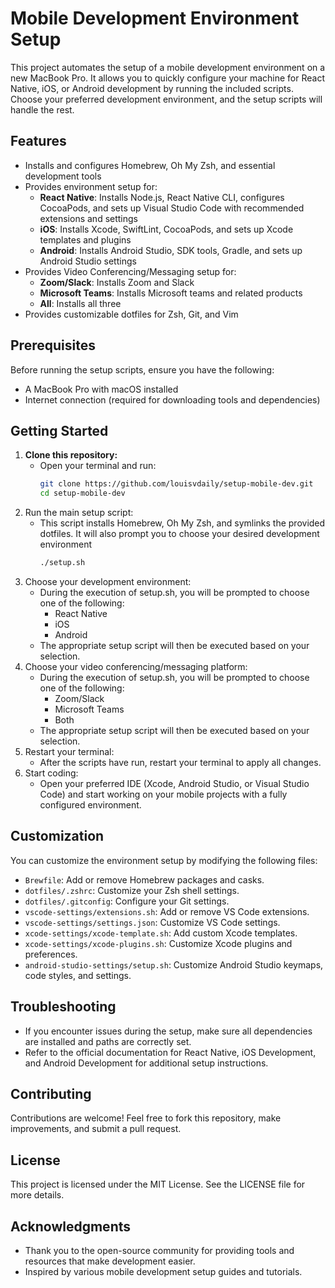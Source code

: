 # Mobile Development Environment Setup
This project automates the setup of a mobile development environment on a new MacBook Pro. It allows you to quickly configure your machine for React Native, iOS, or Android development by running the included scripts. Choose your preferred development environment, and the setup scripts will handle the rest.

## Features
- Installs and configures Homebrew, Oh My Zsh, and essential development tools
- Provides environment setup for:
    - **React Native**: Installs Node.js, React Native CLI, configures CocoaPods, and sets up Visual Studio Code with recommended extensions and settings
    - **iOS**: Installs Xcode, SwiftLint, CocoaPods, and sets up Xcode templates and plugins
    - **Android**: Installs Android Studio, SDK tools, Gradle, and sets up Android Studio settings
- Provides Video Conferencing/Messaging setup for:
    - **Zoom/Slack**: Installs Zoom and Slack
    - **Microsoft Teams**: Installs Microsoft teams and related products
    - **All**: Installs all three
- Provides customizable dotfiles for Zsh, Git, and Vim

## Prerequisites
Before running the setup scripts, ensure you have the following:
- A MacBook Pro with macOS installed
- Internet connection (required for downloading tools and dependencies)

## Getting Started
1. **Clone this repository:**
    - Open your terminal and run:
        ```bash
        git clone https://github.com/louisvdaily/setup-mobile-dev.git
        cd setup-mobile-dev
        ```
2. Run the main setup script:
    - This script installs Homebrew, Oh My Zsh, and symlinks the provided dotfiles. It will also prompt you to choose your desired development environment
        ```bash
        ./setup.sh
        ```
3. Choose your development environment:
    - During the execution of setup.sh, you will be prompted to choose one of the following:
        - React Native
        - iOS
        - Android
    - The appropriate setup script will then be executed based on your selection.
4. Choose your video conferencing/messaging platform:
    - During the execution of setup.sh, you will be prompted to choose one of the following:
        - Zoom/Slack
        - Microsoft Teams
        - Both
    - The appropriate setup script will then be executed based on your selection.
5.	Restart your terminal:
    - After the scripts have run, restart your terminal to apply all changes.
6.	Start coding:
    - Open your preferred IDE (Xcode, Android Studio, or Visual Studio Code) and start working on your mobile projects with a fully configured environment.

## Customization
You can customize the environment setup by modifying the following files:

- `Brewfile`: Add or remove Homebrew packages and casks.
- `dotfiles/.zshrc`: Customize your Zsh shell settings.
- `dotfiles/.gitconfig`: Configure your Git settings.
- `vscode-settings/extensions.sh`: Add or remove VS Code extensions.
- `vscode-settings/settings.json`: Customize VS Code settings.
- `xcode-settings/xcode-template.sh`: Add custom Xcode templates.
- `xcode-settings/xcode-plugins.sh`: Customize Xcode plugins and preferences.
- `android-studio-settings/setup.sh`: Customize Android Studio keymaps, code styles, and settings.

## Troubleshooting
- If you encounter issues during the setup, make sure all dependencies are installed and paths are correctly set.
- Refer to the official documentation for React Native, iOS Development, and Android Development for additional setup instructions.

## Contributing
Contributions are welcome! Feel free to fork this repository, make improvements, and submit a pull request.

## License
This project is licensed under the MIT License. See the LICENSE file for more details.

## Acknowledgments
- Thank you to the open-source community for providing tools and resources that make development easier.
- Inspired by various mobile development setup guides and tutorials.
